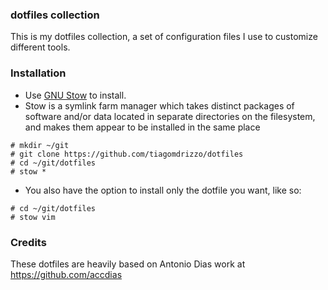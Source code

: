 ### dotfiles collection

This is my dotfiles collection, a set of configuration files I use to customize different tools.

### Installation

- Use [GNU Stow](https://www.gnu.org/software/stow/) to install.
- Stow is a symlink farm manager which takes distinct packages of software and/or data located in separate directories on the filesystem, and makes them appear to be installed in the same place

```
# mkdir ~/git
# git clone https://github.com/tiagomdrizzo/dotfiles
# cd ~/git/dotfiles
# stow *
```

- You also have the option to install only the dotfile you want, like so:
```
# cd ~/git/dotfiles
# stow vim
```

### Credits
These dotfiles are heavily based on Antonio Dias work at https://github.com/accdias